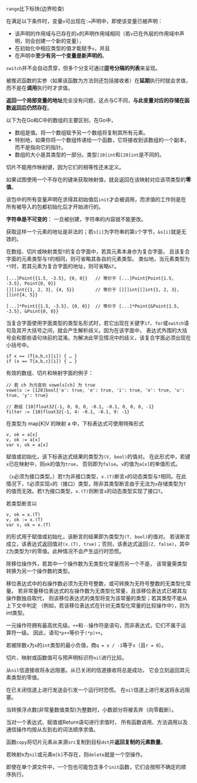 `range`比下标快(边界检查)

在满足以下条件时，变量`v`可出现在`:=`声明中，即使该变量已被声明：

  * 该声明的作用域与已存在的`v`的声明作用域相同（若`v`已在外层的作用域中声明，则会创建一个新的变量），
  * 在初始化中相应类型的值才能赋予`v`，并且
  * 在声明中**至少有另一个变量是新声明的**。

`switch`并不会自动贯穿，但多个分支可通过**逗号分隔的列表**来呈现。

被推迟函数的实参（如果该函数为方法则还包括接收者）在**延期**执行时就会求值， 而不是在**调用**执行时才求值。

**返回一个局部变量的地址**完全没有问题，这点与C不同，**与此变量对应的存储在函数返回后仍然存在**。

以下为在Go和C中的数组的主要区别，在Go中，

  * 数组是值。将一个数组赋予另一个数组将复制其所有元素。
  * 特别地，如果你将一个数组传递给一个函数，它将接收到该数组的一个副本， 而不是指向它的指针。
  * 数组的大小是其类型的一部分。类型`[10]int`和`[20]int`是不同的。

切片不能用作映射键，因为它们的相等性还未定义。

如果试图使用一个不存在的键来获取映射值，就会返回在该映射对应该项类型的**零值**。

该包中的所有变量声明在求得其初始值后`init`才会被调用，而求值的工作则是在所有被导入的包都初始化后才开始进行的。

**字符串是不可变的**： 一旦被创建，字符串的内容就不能更改。

获取这样一个元素的地址是非法的；若`s[i]`为字符串的第`i`个字节，`&s[i]`就是无效的。

在数组、切片或映射类型`T`的复合字面中，若其元素本身亦为复合字面， 且该复合字面的元素类型与`T`的相同，则可省略其各自的元素类型。 类似地，当元素类型为`*T`时，若其元素为复合字面的地址，则可省略`&T`。
<pre><code>[...]Point{{1.5, -3.5}, {0, 0}}   // 等价于 [...]Point{Point{1.5, -3.5}, Point{0, 0}}
[][]int{{1, 2, 3}, {4, 5}}        // 等价于 [][]int{[]int{1, 2, 3}, []int{4, 5}}

[...]*Point{{1.5, -3.5}, {0, 0}}  // 等价于 [...]*Point{&Point{1.5, -3.5}, &Point{0, 0}}</code></pre>

当复合字面使用字面类型的类型名形式时，若它出现在关键字`if`、`for`或`switch`语句及其开大括号之间，就会产生解析歧义。因为在该字面中， 表达式外围的大括号会和那些语句块前的混淆。为解决此罕见情况中的歧义，该复合字面必须出现在小括号中。
<pre><code>if x == (T{a,b,c}[i]) { … }
if (x == T{a,b,c}[i]) { … }</code></pre>

有效的数组、切片和映射字面的例子：
<pre><code>// 若 ch 为元音则 vowels[ch] 为 true
vowels := [128]bool{'a': true, 'e': true, 'i': true, 'o': true, 'u': true, 'y': true}

// 数组 [10]float32{-1, 0, 0, 0, -0.1, -0.1, 0, 0, 0, -1}
filter := [10]float32{-1, 4: -0.1, -0.1, 9: -1}</code></pre>

在类型为 map[K]V 的映射 a 中，下标表达式可使用特殊形式
<pre><code>v, ok = a[x]
v, ok := a[x]
var v, ok = a[x]</code></pre>
赋值或初始化，该下标表达式结果的类型为`(V, bool)`的值对。 在此形式中，若键`x`已在映射中，则`ok`的值为`true`， 否则即为`false`。`v`的值为`a[x]`的单值形式。

（`x`必须为接口类型。）若`T`为非接口类型，`x.(T)`断言`x`的动态类型与`T`相同。在此情况下，`T`必须实现`x`的（接口）类型，除非其类型断言由于无法为`x`存储类型为`T`的值而无效。若`T`为接口类型，`x.(T)`则断言`x`的动态类型实现了接口`T`。

若类型断言以
<pre><code>v, ok = x.(T)
v, ok := x.(T)
var v, ok = x.(T)</code></pre>
的形式用于赋值或初始化，该断言的结果即为类型为`(T, bool)`的值对。 若该断言成立，该表达式返回值对`(x.(T), true)`；否则，该表达式返回`(Z, false)`，其中`Z`为类型为`T`的零值。此种情况不会产生运行时恐慌。

除移位操作外，若其中一个操作数为无类型化常量而另一个不是， 该常量需类型转换为另一个操作数的类型。

移位表达式中的右操作数必须为无符号整数，或可转换为无符号整数的无类型化常量。 若非常量移位表达式的左操作数为无类型化常量，且该移位表达式已被其左操作数独自取代， 则该移位表达式的类型将变为该常量的类型；若其类型不能从上下文中判定 （例如，若该移位表达式在针对无类型化常量的比较操作中），则为 int类型。

一元操作符拥有最高优先级。`++`和`--`操作符是语句，而非表达式，它们不属于运算符一级。 因此，语句`*p++`等价于`(*p)++`。

若被除数`x`为`x`的`int`类型的最小负值，商`q = x / -1`等于`x`（且`r = 0`）。

切片、映射或函数值可与预声明标识符`nil`进行比较。

从`nil`信道接收将永远阻塞。从已关闭的信道接收将总是成功， 它会立刻返回其元素类型的零值。

在已关闭信道上进行发送会引发一个运行时恐慌。 在`nil`信道上进行发送将永远阻塞。

当转换浮点数(非常量数值类型)为整数时，小数部分将被丢弃（向零截断）。

当对一个表达式、赋值或Return语句进行求值时， 所有函数调用、方法调用以及通信操作均按从左到右的词法顺序求值。

函数`copy`将切片元素从来源`src`复制到目标`dst`并**返回复制的元素数量**。

若映射`m`为`nil`或元素`m[k]`不存在，则`delete`就是一个空操作。

即使在单个源文件中，一个包也可能包含多个`init`函数，它们会按照不确定的顺序执行。
